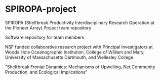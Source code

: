 # SPIROPA-project
SPIROPA (Shelfbreak Productivity Interdisciplinary Research Operation at the Pioneer Array) Project team repository

Software repository for team members

NSF funded collaborative research project with Principal Investigators at Woods Hole Oceanographic Institution, College of William and Mary, University of Massachusetts Dartmouth, and Wellesley College

"Shelfbreak Frontal Dynamics: Mechanisms of Upwelling, Net Community Production, and Ecological Implications"


